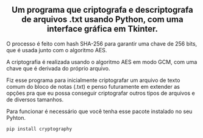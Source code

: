  <h2 align="center">Um programa que criptografa e descriptografa de arquivos .txt usando Python, com uma interface gráfica em Tkinter.</h2>

O processo é feito com hash SHA-256 para garantir uma chave de 256 bits, que é usada junto com o algoritmo AES.

A criptografia é realizada usando o algoritmo AES em modo GCM, com uma chave que é derivada do próprio arquivo. 

Fiz esse programa para inicialmente criptografar um arquivo de texto comum do bloco de notas (.txt) e penso futuramente em extender as opções pra que eu possa conseguir criptografar outros tipos de arquivos e de diversos tamanhos.

Para funcionar é necessário que você tenha esse pacote instalado no seu Pyhton.

    pip install cryptography
